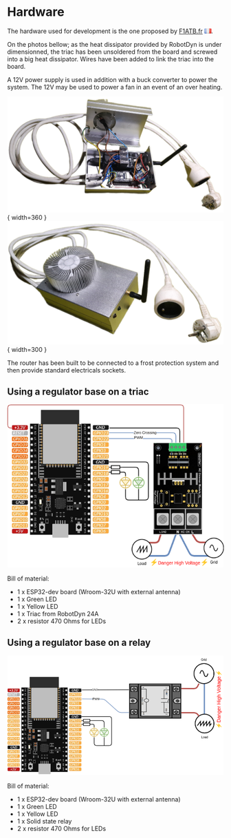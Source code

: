 # Hardware

The hardware used for development is the one proposed by [F1ATB.fr](https://f1atb.fr/fr/routeur-photovoltaique-realisation-materielle/) ![fr](images/france.png).

On the photos bellow; as the heat dissipator provided by RobotDyn is under dimensionned, the triac has been unsoldered from the board and screwed into a big heat dissipator. Wires have been added to link the triac into the board.

A 12V power supply is used in addition with a buck converter to power the system. The 12V may be used to power a fan in an event of an over heating.

![SolarRouteOpen](images/SolarRouterOpen.png){ width=360 }
![SolarRouteClose](images/SolarRouterClosed.png){ width=300 }

The router has been built to be connected to a frost protection system and then provide standard electricals sockets.

## Using a regulator base on a triac

![triac connection](images/hardware_triac.drawio.png)

Bill of material:

* 1 x ESP32-dev board (Wroom-32U with external antenna)
* 1 x Green LED
* 1 x Yellow LED
* 1 x Triac from RobotDyn 24A
* 2 x resistor 470 Ohms for LEDs

## Using a regulator base on a relay

![relays connection](images/hardware_relais.drawio.png)

Bill of material:

* 1 x ESP32-dev board (Wroom-32U with external antenna)
* 1 x Green LED
* 1 x Yellow LED
* 1 x Solid state relay
* 2 x resistor 470 Ohms for LEDs
